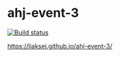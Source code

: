# ahj-event-3

[![Build status](https://ci.appveyor.com/api/projects/status/bkgrfsrnqo20eaoq?svg=true)](https://ci.appveyor.com/project/Liaksej/ahj-event-3)

https://liaksej.github.io/ahj-event-3/


